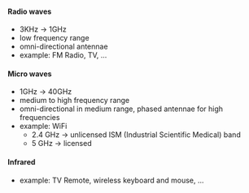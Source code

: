 #### Radio waves
- 3KHz -> 1GHz
- low frequency range
- omni-directional antennae
- example: FM Radio, TV, ...
#### Micro waves
- 1GHz -> 40GHz
- medium to high frequency range
- omni-directional in medium range, phased antennae for high frequencies
- example: WiFi
	- 2.4 GHz -> unlicensed ISM (Industrial Scientific Medical) band
	- 5 GHz -> licensed
#### Infrared
- example: TV Remote, wireless keyboard and mouse, ...